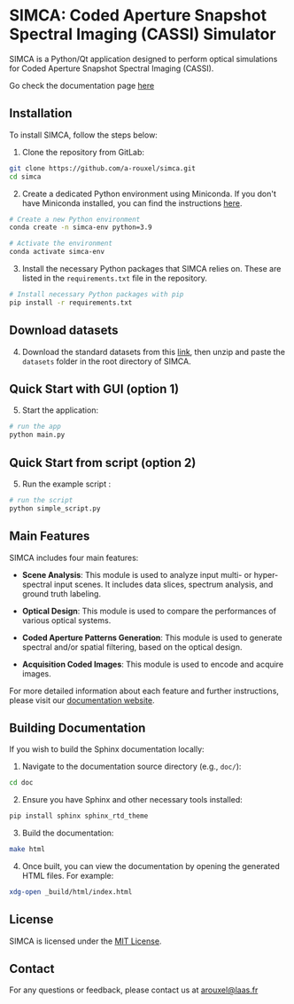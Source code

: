# SIMCA: Coded Aperture Snapshot Spectral Imaging (CASSI) Simulator

SIMCA is a Python/Qt application designed to perform optical simulations for Coded Aperture Snapshot Spectral Imaging (CASSI). 

Go check the documentation page [here](https://a-rouxel.github.io/simca/)

## Installation

To install SIMCA, follow the steps below:

1. Clone the repository from GitLab:

```bash
git clone https://github.com/a-rouxel/simca.git
cd simca
```

2. Create a dedicated Python environment using Miniconda. If you don't have Miniconda installed, you can find the instructions [here](https://docs.conda.io/projects/conda/en/latest/user-guide/install/linux.html).

```bash
# Create a new Python environment
conda create -n simca-env python=3.9

# Activate the environment
conda activate simca-env
```

3. Install the necessary Python packages that SIMCA relies on. These are listed in the `requirements.txt` file in the repository.

```bash
# Install necessary Python packages with pip
pip install -r requirements.txt
```

## Download datasets

4. Download the standard datasets from this [link](https://cloud.laas.fr/index.php/s/zfh5RFmsjYfk108/download), then unzip and paste the `datasets` folder in the root directory of SIMCA.

## Quick Start with GUI (option 1)

5. Start the application:

```bash
# run the app
python main.py
```

## Quick Start from script (option 2)

5. Run the example script :

```bash
# run the script
python simple_script.py
```

## Main Features

SIMCA includes four main features:

- **Scene Analysis**: This module is used to analyze input multi- or hyper-spectral input scenes. It includes data slices, spectrum analysis, and ground truth labeling.

- **Optical Design**: This module is used to compare the performances of various optical systems.

- **Coded Aperture Patterns Generation**: This module is used to generate spectral and/or spatial filtering, based on the optical design.

- **Acquisition Coded Images**: This module is used to encode and acquire images.

For more detailed information about each feature and further instructions, please visit our [documentation website](https://arouxel.gitlab.io/simca-documentation/).

## Building Documentation

If you wish to build the Sphinx documentation locally:

1. Navigate to the documentation source directory (e.g., `doc/`):

```bash
cd doc
```

2. Ensure you have Sphinx and other necessary tools installed:

```bash
pip install sphinx sphinx_rtd_theme
```

3. Build the documentation:

```bash
make html
```

4. Once built, you can view the documentation by opening the generated HTML files. For example:

```bash
xdg-open _build/html/index.html
```

## License

SIMCA is licensed under the [MIT License](https://www.mit.edu/~amini/LICENSE.md).

## Contact

For any questions or feedback, please contact us at arouxel@laas.fr

